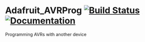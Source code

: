 # Adafruit_AVRProg [![Build Status](https://github.com/adafruit/Adafruit_AVRPROG/workflows/Arduino%20Library%20CI/badge.svg)](https://github.com/adafruit/Adafruit_AVRPROG/actions)[![Documentation](https://github.com/adafruit/ci-arduino/blob/master/assets/doxygen_badge.svg)](http://adafruit.github.io/Adafruit_AVRPROG/html/index.html)
Programming AVRs with another device
